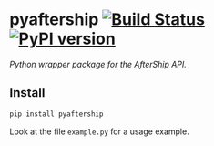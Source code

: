 # pyaftership [![Build Status][travis_status]][travis] [![PyPI version][pypi_badge]][pypi]

_Python wrapper package for the AfterShip API._

## Install

```bash
pip install pyaftership
```

Look at the file `example.py` for a usage example.

[travis_status]: https://travis-ci.org/ludeeus/pyaftership.svg?branch=master
[travis]: https://travis-ci.com/ludeeus/pyaftership
[pypi]:https://pypi.org/project/pyaftership/
[pypi_badge]: https://badge.fury.io/py/pyaftership.svg
